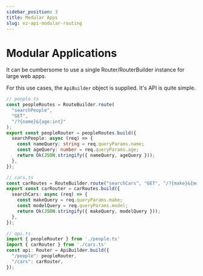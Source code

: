 ```yaml
---
sidebar_position: 3
title: Modular Apps
slug: ez-api-modular-routing
---
```


# Modular Applications

It can be cumbersome to use a single Router/RouterBuilder instance for large web apps.

For this use cases, the `ApiBuilder` object is supplied. It's API is quite simple.

```typescript
// people.ts
const peopleRoutes = RouteBuilder.route(
  "searchPeople",
  "GET",
  "/?{name}&{age:int}"
);
export const peopleRouter = peopleRoutes.build({
  searchPeople: async (req) => {
    const nameQuery: string = req.queryParams.name;
    const ageQuery: number = req.queryParams.age;
    return Ok(JSON.stringify({ nameQuery, ageQuery }));
  },
});

// cars.ts
const carRoutes = RouteBuilder.route("searchCars", "GET", "/?{make}&{model}");
export const carRouter = carRoutes.build({
  searchCars: async (req) => {
    const makeQuery = req.queryParams.make;
    const modelQuery = req.queryParams.model;
    return Ok(JSON.stringify({ makeQuery, modelQuery }));
  },
});

// api.ts
import { peopleRouter } from './people.ts'
import { carRouter } from './cars.ts'
const api: Router = ApiBuilder.build({
  "/people": peopleRouter,
  "/cars": carRouter,
});
```
